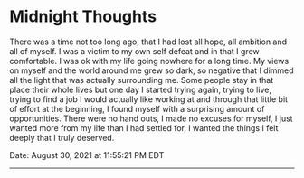 # Midnight Thoughts

There was a time not too long ago, that I had lost all hope, all ambition and all of myself. I was a victim to my own self defeat and in that I grew comfortable. I was ok with my life going nowhere for a long time. My views on myself and the world around me grew so dark, so negative that I dimmed all the light that was actually surrounding me. Some people stay in that place their whole lives but one day I started trying again, trying to live, trying to find a job I would actually like working at and through that little bit of effort at the beginning, I found myself with a surprising amount of opportunities. There were no hand outs, I made no excuses for myself, I just wanted more from my life than I had settled for, I wanted the things I felt deeply that I truly deserved.

Date: August 30, 2021 at 11:55:21 PM EDT

---

